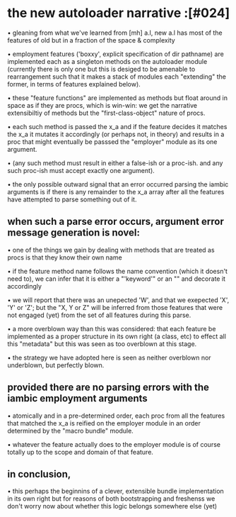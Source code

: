 # the new autoloader narrative :[#024]

• gleaning from what we've learned from [mh] a.l, new a.l has most of the
  features of old but in a fraction of the space & complexity

• employment features ('boxxy', explicit specification of dir pathname) are
  implemented each as a singleton methods on the autoloader module (currently
  there is only one but this is desiged to be amenable to rearrangement such
  that it makes a stack of modules each "extending" the former, in terms of
  features explained below).

• these "feature functions" are implemented as methods but float around in
  space as if they are procs, which is win-win: we get the narrative
  extensibiltiy of methods but the "first-class-object" nature of procs.

• each such method is passed the x_a and if the feature decides it matches the
  x_a it mutates it accordingly (or perhaps not, in theory) and results in a
  proc that might eventually be passsed the "employer" module as its one
  argument.

• (any such method must result in either a false-ish or a proc-ish. and any
  such proc-ish must accept exactly one argument).

• the only possible outward signal that an error occurred parsing the iambic
  arguments is if there is any remainder to the x_a array after all the
  features have attempted to parse something out of it.


## when such a parse error occurs, argument error message generation is novel:

• one of the things we gain by dealing with methods that are treated as procs
  is that they know their own name

• if the feature method name follows the name convention (which it doesn't
  need to), we can infer that it is either a "'keyword'" or an "<argument>"
  and decorate it accordingly

• we will report that there was an unepected 'W', and that we exepected
  'X', 'Y' or 'Z'; but the "X, Y or Z" will be inferred from those features
  that were not engaged (yet) from the set of all features during this
  parse.

• a more overblown way than this was considered: that each feature be
  implemented as a proper structure in its own right (a class, etc) to effect
  all this "metadata" but this was seen as too overblown at this stage.

• the strategy we have adopted here is seen as neither overblown nor
  underblown, but perfectly blown.


## provided there are no parsing errors with the iambic employment arguments

• atomically and in a pre-determined order, each proc from all the features
  that matched the x_a is reified on the employer module in an order
  determined by the "macro bundle" module.

• whatever the feature actually does to the employer module is of course
  totally up to the scope and domain of that feature.


## in conclusion,

• this perhaps the beginnins of a clever, extensible bundle implementation
  in its own right but for reasons of both bootstrapping and freshenss we
  don't worry now about whether this logic belongs somewhere else (yet)
